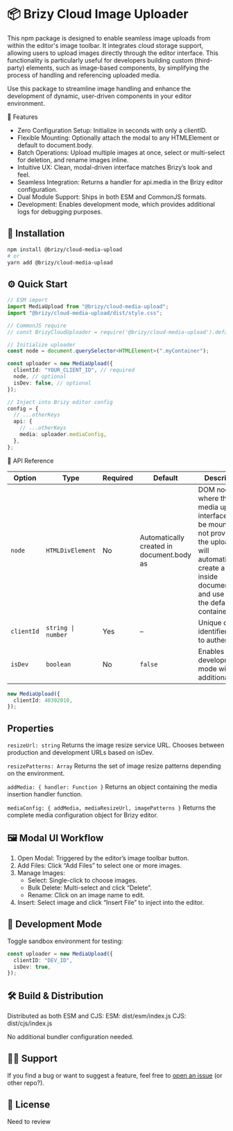 # 📦 Brizy Cloud Image Uploader

This npm package is designed to enable seamless image uploads from within the editor's image toolbar. It integrates cloud storage support, allowing users to upload images directly through the editor interface. This functionality is particularly useful for developers building custom (third-party) elements, such as image-based components, by simplifying the process of handling and referencing uploaded media.

Use this package to streamline image handling and enhance the development of dynamic, user-driven components in your editor environment.

🌟 Features

- Zero Configuration Setup: Initialize in seconds with only a clientID.
- Flexible Mounting: Optionally attach the modal to any HTMLElement or default to document.body.
- Batch Operations: Upload multiple images at once, select or multi-select for deletion, and rename images inline.
- Intuitive UX: Clean, modal-driven interface matches Brizy’s look and feel.
- Seamless Integration: Returns a handler for api.media in the Brizy editor configuration.
- Dual Module Support: Ships in both ESM and CommonJS formats.
- Development: Enables development mode, which provides additional logs for debugging purposes.

## 🚀 Installation

```bash
npm install @brizy/cloud-media-upload
# or
yarn add @brizy/cloud-media-upload
```

## ⚙️ Quick Start

```ts
// ESM import
import MediaUpload from "@brizy/cloud-media-upload";
import "@brizy/cloud-media-upload/dist/style.css";

// CommonJS require
// const BrizyCloudUploader = require('@brizy/cloud-media-upload').default;

// Initialize uploader
const node = document.querySelector<HTMLElement>(".myContainer");

const uploader = new MediaUpload({
  clientId: "YOUR_CLIENT_ID", // required
  node, // optional
  isDev: false, // optional
});

// Inject into Brizy editor config
config = {
  // ...otherKeys
  api: {
    // ...otherKeys
    media: uploader.mediaConfig,
  },
};
```

🧩 API Reference

| Option     | Type               | Required | Default                                                                    | Description                                                                                                                                                                                                       |
| ---------- | ------------------ | -------- | -------------------------------------------------------------------------- | ----------------------------------------------------------------------------------------------------------------------------------------------------------------------------------------------------------------- |
| `node`     | `HTMLDivElement`   | No       | Automatically created in document.body as <div class="cloud-media-upload"> | DOM node where the media uploader interface will be mounted. If not provided, the uploader will automatically create a <div class="cloud-media-upload"> inside document.body and use it as the default container. |
| `clientId` | `string \| number` | Yes      | –                                                                          | Unique client identifier used to authenticate.                                                                                                                                                                    |
| `isDev`    | `boolean`          | No       | `false`                                                                    | Enables development mode with additional logs .                                                                                                                                                                   |

```ts
new MediaUpload({
  clientId: 40302010,
});
```

## Properties

`resizeUrl: string`
Returns the image resize service URL. Chooses between production and development URLs based on isDev.

`resizePatterns: Array`
Returns the set of image resize patterns depending on the environment.

`addMedia: { handler: Function }`
Returns an object containing the media insertion handler function.

`mediaConfig: { addMedia, mediaResizeUrl, imagePatterns }`
Returns the complete media configuration object for Brizy editor.

## 🖼️ Modal UI Workflow

1. Open Modal: Triggered by the editor’s image toolbar button.
2. Add Files: Click “Add Files” to select one or more images.
3. Manage Images:
   - Select: Single-click to choose images.
   - Bulk Delete: Multi-select and click “Delete”.
   - Rename: Click on an image name to edit.
4. Insert: Select image and click “Insert File” to inject into the editor.

## 🔧 Development Mode

Toggle sandbox environment for testing:

```ts
const uploader = new MediaUpload({
  clientID: "DEV_ID",
  isDev: true,
});
```

## 🛠️ Build & Distribution

Distributed as both ESM and CJS:
ESM: dist/esm/index.js
CJS: dist/cjs/index.js

No additional bundler configuration needed.

## 🙋‍♂️ Support

If you find a bug or want to suggest a feature, feel free
to [open an issue](https://github.com/EasyBrizy/Brizy-Local-Editor) (or other repo?).

## 📄 License

Need to review
